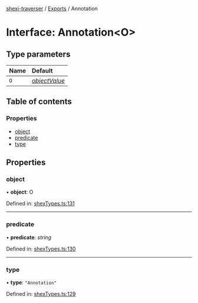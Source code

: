 [shexj-traverser](../README.md) / [Exports](../modules.md) / Annotation

# Interface: Annotation<O\>

## Type parameters

| Name | Default |
| :------ | :------ |
| `O` | [*objectValue*](../modules.md#objectvalue) |

## Table of contents

### Properties

- [object](annotation.md#object)
- [predicate](annotation.md#predicate)
- [type](annotation.md#type)

## Properties

### object

• **object**: O

Defined in: [shexTypes.ts:131](https://github.com/o-development/shexj-traverser/blob/a00dc5a/lib/shexTypes.ts#L131)

___

### predicate

• **predicate**: *string*

Defined in: [shexTypes.ts:130](https://github.com/o-development/shexj-traverser/blob/a00dc5a/lib/shexTypes.ts#L130)

___

### type

• **type**: ``"Annotation"``

Defined in: [shexTypes.ts:129](https://github.com/o-development/shexj-traverser/blob/a00dc5a/lib/shexTypes.ts#L129)
